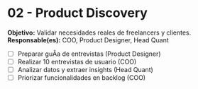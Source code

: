 ﻿# 02 - Product Discovery
**Objetivo:** Validar necesidades reales de freelancers y clientes.
**Responsable(es):** COO, Product Designer, Head Quant

- [ ] Preparar guÃ­a de entrevistas (Product Designer)
- [ ] Realizar 10 entrevistas de usuario (COO)
- [ ] Analizar datos y extraer insights (Head Quant)
- [ ] Priorizar funcionalidades en backlog (COO)
